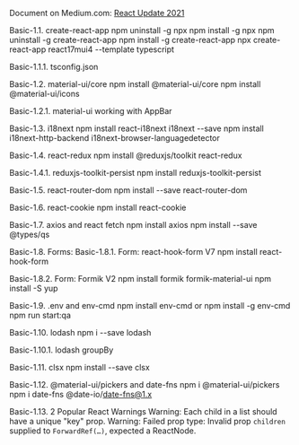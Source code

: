 Document on Medium.com: [React Update 2021](https://medium.com/@david.zhao.blog/list/react-update-2021-725e07dee049)

Basic-1.1. create-react-app 
npm uninstall -g npx
npm install -g npx
npm uninstall -g create-react-app
npm install -g create-react-app 
npx create-react-app react17mui4 --template typescript

Basic-1.1.1. tsconfig.json

Basic-1.2. material-ui/core
npm install @material-ui/core
npm install @material-ui/icons

Basic-1.2.1. material-ui working with AppBar

Basic-1.3. i18next
npm install react-i18next i18next --save
npm install i18next-http-backend i18next-browser-languagedetector

Basic-1.4. react-redux
npm install @reduxjs/toolkit react-redux

Basic-1.4.1. reduxjs-toolkit-persist
npm install reduxjs-toolkit-persist

Basic-1.5. react-router-dom
npm install --save react-router-dom

Basic-1.6. react-cookie
npm install react-cookie

Basic-1.7. axios and react fetch
npm install axios
npm install --save @types/qs

Basic-1.8. Forms: 
Basic-1.8.1. Form: react-hook-form V7
npm install react-hook-form

Basic-1.8.2. Form: Formik V2
npm install formik formik-material-ui
npm install -S yup

Basic-1.9. .env and env-cmd
npm install env-cmd or npm install -g env-cmd
npm run start:qa

Basic-1.10. lodash
npm i --save lodash

Basic-1.10.1. lodash groupBy

Basic-1.11. clsx
npm install --save clsx

Basic-1.12. @material-ui/pickers and date-fns
npm i @material-ui/pickers
npm i date-fns  @date-io/date-fns@1.x

Basic-1.13. 2 Popular React Warnings
Warning: Each child in a list should have a unique "key" prop.
Warning: Failed prop type: Invalid prop `children` supplied to `ForwardRef(…)`, expected a ReactNode.
